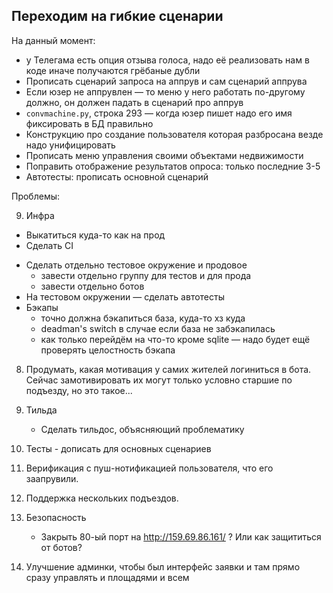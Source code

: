 ## Переходим на гибкие сценарии

На данный момент:

+ у Телегама есть опция отзыва голоса, надо её реализовать нам в коде иначе получаются грёбаные дубли
+ Прописать сценарий запроса на аппрув и сам сценарий аппрува
+ Если юзер не аппрувлен — то меню у него работать по-другому должно, он должен падать в сценарий про аппрув
+ `convmachine.py`, строка 293 — когда юзер пишет надо его имя фиксировать в БД правильно
+ Конструкцию про создание пользователя которая разбросана везде надо унифицировать
+ Прописать меню управления своими объектами недвижимости 
+ Поправить отображение результатов опроса: только последние 3-5 
+ Автотесты: прописать основной сценарий

Проблемы:

9. Инфра
+ Выкатиться куда-то как на прод
+ Сделать CI
- Сделать отдельно тестовое окружение и продовое
  - завести отдельно группу для тестов и для прода
  - завести отдельно ботов
- На тестовом окружении — сделать автотесты
- Бэкапы
    - точно должна бэкапиться база, куда-то хз куда
    - deadman's switch в случае если база не забэкапилась
    - как только перейдём на что-то кроме sqlite — надо будет ещё проверять целостность бэкапа

8. Продумать, какая мотивация у самих жителей логиниться в бота.
    Сейчас замотивировать их могут только условно старшие по подъезду, но это такое...

10. Тильда
    - Сделать тильдос, объясняющий проблематику

11. Тесты - дописать для основных сценариев

12. Верификация с пуш-нотификацией пользователя, что его заапрувили.
13. Поддержка нескольких подъездов.

14. Безопасность
    - Закрыть 80-ый порт на http://159.69.86.161/ ? Или как защититься от ботов?
    
15. Улучшение админки, чтобы был интерфейс заявки и там прямо сразу управлять и площадями и всем

